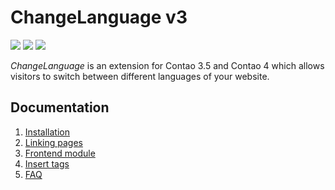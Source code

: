 # ChangeLanguage v3

[![](https://img.shields.io/travis/terminal42/contao-changelanguage/develop.svg)](https://travis-ci.org/terminal42/contao-changelanguage/)
[![](https://img.shields.io/scrutinizer/g/terminal42/contao-changelanguage/develop.svg)](https://scrutinizer-ci.com/g/terminal42/contao-changelanguage/)
[![](https://img.shields.io/coveralls/terminal42/contao-changelanguage/develop.svg)](https://coveralls.io/github/terminal42/contao-changelanguage)


*ChangeLanguage* is an extension for Contao 3.5 and Contao 4 which allows
visitors to switch between different languages of your website.


## Documentation

1. [Installation](docs/installation.md)
2. [Linking pages](docs/pages.md)
3. [Frontend module](docs/frontend-module.md)
4. [Insert tags](docs/inserttags.md)
5. [FAQ](docs/faq.md)
